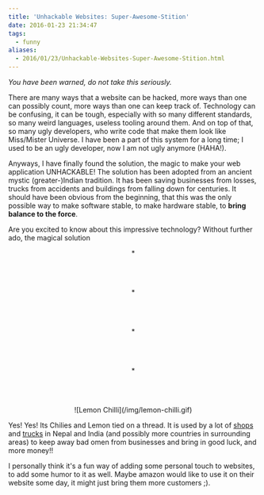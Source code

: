 ```yaml
---
title: 'Unhackable Websites: Super-Awesome-Stition'
date: 2016-01-23 21:34:47
tags:
  - funny
aliases:
  - 2016/01/23/Unhackable-Websites-Super-Awesome-Stition.html
---
```

*You have been warned, do not take this seriously.*

There are many ways that a website can be hacked, more ways than one can possibly count, more ways than one can keep track of. Technology can be confusing, it can be tough, especially with so many different standards, so many weird languages, useless tooling around them. And on top of that, so many ugly developers, who write code that make them look like Miss/Mister Universe. I have been a part of this system for a long time; I used to be an ugly developer, now I am not ugly anymore (HAHA!).

Anyways, I have finally found the solution, the magic to make your web application UNHACKABLE! The solution has been adopted from an ancient mystic (greater-)Indian tradition. It has been saving businesses from losses, trucks from accidents and buildings from falling down for centuries. It should have been obvious from the beginning, that this was the only possible way to make software stable, to make hardware stable, to **bring balance to the force**.

Are you excited to know about this impressive technology? Without further ado, the magical solution

<div align="center"> * </div>

<br><br>

<div align="center"> * </div>

<br><br>

<div align="center"> * </div>

<br><br>

<div align="center"> * </div>

<br><br>

<div align="center" class="noBorderImg">
![Lemon Chilli](/img/lemon-chilli.gif)
</div>

Yes! Yes! Its Chilies and Lemon tied on a thread. It is used by a lot of [shops](http://www.thenational.ae/news/uae-news/shopkeepers-turn-to-charms-of-lemons-and-chillies-for-good-luck) and [trucks](https://explicitgene.files.wordpress.com/2013/08/sam_3315.jpg?w=600) in Nepal and India (and possibly more countries in surrounding areas) to keep away bad omen from businesses and bring in good luck, and more money!!

I personally think it's a fun way of adding some personal touch to websites, to add some humor to it as well. Maybe amazon would like to use it on their website some day, it might just bring them more customers ;).
